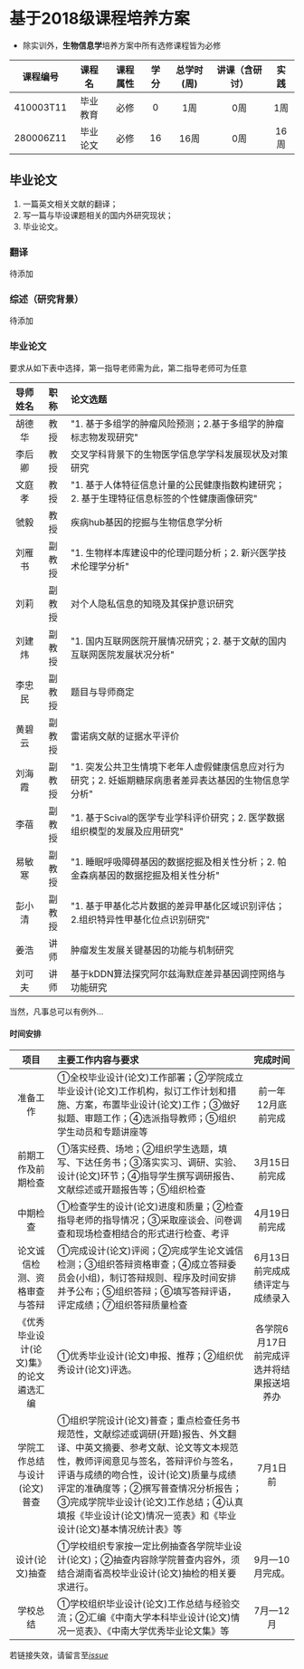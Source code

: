 # 基于2018级课程培养方案

* 除实训外，**生物信息学**培养方案中所有选修课程皆为必修  

|课程编号|课程名|课程属性|学分|总学时(周)|讲课（含研讨）|实践|
| :----: |:----: |:----: |:----: |:----: |:----: |:----: |
|410003T11 |	毕业教育| 	必修 |	0 |	1周 |	0周 |	1周 |	 
|280006Z11 |	毕业论文 |	必修 |	16 |	16周| 	0周 |	16周 |

## 毕业论文

1. 一篇英文相关文献的翻译；  
2. 写一篇与毕设课题相关的国内外研究现状；  
3. 毕业论文。  

### 翻译
待添加

### 综述（研究背景）
待添加
### 毕业论文
要求从如下表中选择，第一指导老师需为此，第二指导老师可为任意

|导师姓名	|职称|	论文选题|
| :----: |:----: |:---- |
|胡德华	|教授	|"1. 基于多组学的肿瘤风险预测；2.基于多组学的肿瘤标志物发现研究"|
|李后卿	|教授	|交叉学科背景下的生物医学信息学学科发展现状及对策研究|
|文庭孝	|教授	|"1. 基于人体特征信息计量的公民健康指数构建研究；2. 基于生理特征信息标签的个性健康画像研究"|
|虢毅	|教授	|疾病hub基因的挖掘与生物信息学分析|
|刘雁书|	副教授|	"1. 生物样本库建设中的伦理问题分析；2. 新兴医学技术伦理学分析"|
|刘莉	|副教授|	对个人隐私信息的知晓及其保护意识研究|
|刘建炜	|副教授|	"1. 国内互联网医院开展情况研究；2. 基于文献的国内互联网医院发展状况分析"|
|李忠民|	副教授	|题目与导师商定|
|黄碧云	|副教授|	雷诺病文献的证据水平评价|
|刘海霞	|副教授	|"1. 突发公共卫生情境下老年人虚假健康信息应对行为研究；2. 妊娠期糖尿病患者差异表达基因的生物信息学分析"|
|李蓓	|副教授	|"1. 基于Scival的医学专业学科评价研究；2. 医学数据组织模型的发展及应用研究"|
|易敏寒	|副教授	|"1. 睡眠呼吸障碍基因的数据挖掘及相关性分析；2. 帕金森病基因的数据挖掘及相关性分析"|
|彭小清	|副教授	|"1. 基于甲基化芯片数据的差异甲基化区域识别评估；2.组织特异性甲基化位点识别研究"|
|姜浩|	讲师|	肿瘤发生发展关键基因的功能与机制研究|
|刘可夫	|讲师|	基于kDDN算法探究阿尔兹海默症差异基因调控网络与功能研究|

当然，凡事总可以有例外...
#### 时间安排
|项目	|主要工作内容与要求	|	完成时间|
| :----: |:---- |:----:|
|准备工作|	①全校毕业设计(论文)工作部署；②学院成立毕业设计(论文)工作机构，拟订工作计划和措施、方案，布置毕业设计(论文)工作；③做好拟题、审题工作；④选派指导教师；⑤组织学生动员和专题讲座等	|前一年12月底前完成|
|前期工作及前期检查	|①落实经费、场地；②组织学生选题，填写、下达任务书；③落实实习、调研、实验、设计(论文)环节；④指导学生撰写调研报告、文献综述或开题报告等；⑤组织检查|	3月15日前完成|
|中期检查|	①检查学生的设计(论文)进度和质量；②检查指导老师的指导情况；③采取座谈会、问卷调查和现场检查相结合的形式进行检查、考评	|4月19日前完成|
|论文诚信检测、资格审查与答辩|	①完成设计(论文)评阅；②完成学生论文诚信检测；③组织答辩资格审查；④成立答辩委员会(小组)，制订答辩规则、程序及时间安排并予公布；⑤组织答辩；⑥填写答辩评语，评定成绩；⑦组织答辩质量检查|6月13日前完成成绩评定与成绩录入|
|《优秀毕业设计(论文)集》的论文遴选汇编	|①优秀毕业设计(论文)申报、推荐；②组织优秀设计(论文)评选。|	各学院6月17日前完成评选并将结果报送培养办|
|学院工作总结与设计(论文)普查|	①组织学院设计(论文)普查；重点检查任务书规范性，文献综述或调研(开题)报告、外文翻译、中英文摘要、参考文献、论文等文本规范性，教师评阅意见与签名，答辩评价与签名，评语与成绩的吻合性，设计(论文)质量与成绩评定的准确度等；②撰写普查情况分析报告；③完成学院毕业设计(论文)工作总结；④认真填报《毕业设计(论文)情况一览表》和《毕业设计(论文)基本情况统计表》等	|7月1日前|
|设计(论文)抽查	|①学校组织专家按一定比例抽查各学院毕业设计(论文)；②抽查内容除学院普查内容外，须结合湖南省高校毕业设计(论文)抽检的相关要求进行。	|9月—10月完成。|
|学校总结|	①学校组织毕业设计(论文)工作总结与经验交流；②汇编《中南大学本科毕业设计(论文)情况一览表》、《中南大学优秀毕业论文集》等|	7月—12月|



若链接失效，请留言至[*issue*](https://github.com/CSUBioinformatics1801/Data_Structure_ZYZ/issues)
